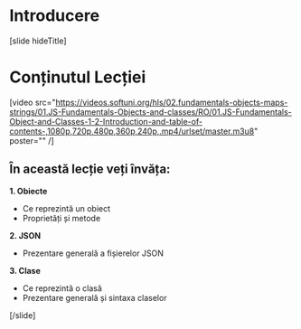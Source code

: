 # Introducere
[slide hideTitle]

# Conținutul Lecției

[video src="https://videos.softuni.org/hls/02.fundamentals-objects-maps-strings/01.JS-Fundamentals-Objects-and-classes/RO/01.JS-Fundamentals-Object-and-Classes-1-2-Introduction-and-table-of-contents-,1080p,720p,480p,360p,240p,.mp4/urlset/master.m3u8" poster="" /]

## În această lecție veți învăța:

**1. Obiecte**
- Ce reprezintă un obiect
- Proprietăți și metode

**2. JSON**
- Prezentare generală a fișierelor JSON 

**3. Clase**
- Ce reprezintă o clasă
- Prezentare generală și sintaxa claselor

[/slide]
